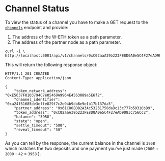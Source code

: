# Channel Status

To view the status of a channel you have to make a GET request to the [`channels`](../raiden-api-1/resources/channels.md#info-about-one-of-your-channels) endpoint and provide:

1. The address of the W-ETH token as a path parameter.
2. The address of the partner node as a path parameter.

```text
curl -i \
http://localhost:5001/api/v1/channels/0xC02aaA39b223FE8D0A0e5C4F27eAD9083C
```

This will return the following response object:

```text
HTTP/1.1 201 CREATED
Content-Type: application/json

{
    "token_network_address": "0xE5637F0103794C7e05469A9964E4563089a5E6f2",
    "channel_identifier": "0xa24f51685de3effe829f7c2e94b9db8e9e1b17b137da5",
    "partner_address": "0x61C808D82A3Ac53231750daDc13c777b59310bD9",
    "token_address": "0xC02aaA39b223FE8D0A0e5C4F27eAD9083C756Cc2",
    "balance": "3958",
    "state": "open",
    "settle_timeout": "500",
    "reveal_timeout": "50"
}
```

As you can tell by the response, the current balance in the channel is `3958` which matches the two deposits and one payment you've just made \(`2000` + `2000` - `42` = `3958` \).


